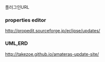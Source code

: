 플러그인URL



### properties editor
  
http://propedit.sourceforge.jp/eclipse/updates/

### UML,ERD
  
http://takezoe.github.io/amateras-update-site/
